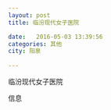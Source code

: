 ```yaml
--- 
layout: post 
title: 临汾现代女子医院

date:   2016-05-03 13:39:56 
categories: 其他  
city: 阳泉
  
--- 
```

   
临汾现代女子医院

信息

